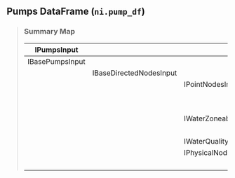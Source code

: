 ## Pumps DataFrame (`ni.pump_df`)

> ### **Summary Map**
>
> | IPumpsInput | | ||
> |--|--|--|--|
> | IBasePumpsInput ||||
> | | IBaseDirectedNodesInput |||
> | | | IPointNodesInput ||
> | | | | IActiveElementsInput |
> | | | | IElementsInput |
> | | | IWaterZoneableNetworkElementsInput ||
> | | | | IActiveElementsInput |
> | | | IWaterQualityElementsInput ||
> | | | IPhysicalNodeElementsInput ||
> | | | | IPointNodesInput |
